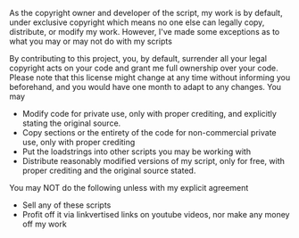 As the copyright owner and developer of the script, my work is by default, under exclusive copyright which means no one else can legally copy, distribute, or modify my work.
However, I've made some exceptions as to what you may or may not do with my scripts

By contributing to this project, you, by default, surrender all your legal copyright acts on your code and grant me full ownership over your code.
Please note that this license might change at any time without informing you beforehand, and you would have one month to adapt to any changes.
You may 
- Modify code for private use, only with proper crediting, and explicitly stating the original source.
- Copy sections or the entirety of the code for non-commercial private use, only with proper crediting
- Put the loadstrings into other scripts you may be working with
- Distribute reasonably modified versions of my script, only for free, with proper crediting and the original source stated.

You may NOT do the following unless with my explicit agreement
- Sell any of these scripts
- Profit off it via linkvertised links on youtube videos, nor make any money off my work

